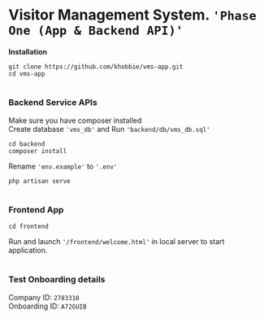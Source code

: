 # Visitor Management System. `'Phase One (App & Backend API)'`

**Installation**

    git clone https://github.com/khobbie/vms-app.git 
    cd vms-app

#
### Backend Service APIs

Make sure you have composer installed <br>
Create database `'vms_db'` and  Run `'backend/db/vms_db.sql'`

    cd backend
    composer install

Rename `'env.example'` to `'.env'` <br>

    php artisan serve

#

### Frontend App
    cd frontend
Run and launch `'/frontend/welcome.html'` in local server to start application.
#
### Test Onboarding details 
Company ID: `2783310` <br>
Onboarding ID: `A72GUIB`



